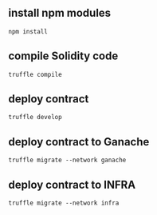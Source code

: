 ## install npm modules
```shell
npm install
```

## compile Solidity code
```shell
truffle compile
```

## deploy contract
```shell
truffle develop
```

## deploy contract to Ganache
```shell
truffle migrate --network ganache
```

## deploy contract to INFRA
```shell
truffle migrate --network infra
```
